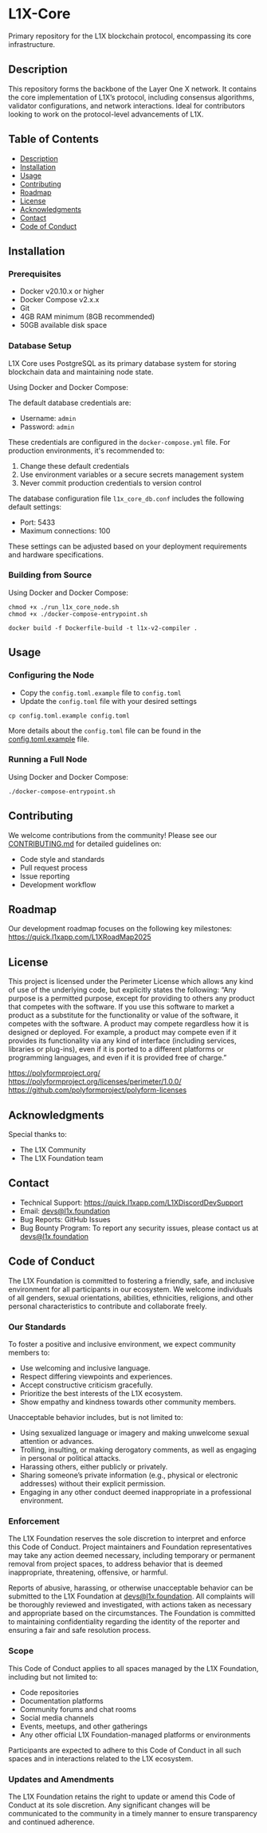 # L1X-Core

Primary repository for the L1X blockchain protocol, encompassing its core infrastructure.

## Description
This repository forms the backbone of the Layer One X network. It contains the core implementation of L1X’s protocol, including consensus algorithms, validator configurations, and network interactions. Ideal for contributors looking to work on the protocol-level advancements of L1X.

## Table of Contents
- [Description](#description)
- [Installation](#installation)
- [Usage](#usage)
- [Contributing](#contributing)
- [Roadmap](#roadmap)
- [License](#license)
- [Acknowledgments](#acknowledgments)
- [Contact](#contact)
- [Code of Conduct](#code-of-conduct)

## Installation

### Prerequisites
- Docker v20.10.x or higher
- Docker Compose v2.x.x
- Git
- 4GB RAM minimum (8GB recommended)
- 50GB available disk space


### Database Setup

L1X Core uses PostgreSQL as its primary database system for storing blockchain data and maintaining node state.

Using Docker and Docker Compose:

The default database credentials are:
- Username: `admin`
- Password: `admin`

These credentials are configured in the `docker-compose.yml` file. For production environments, it's recommended to:
1. Change these default credentials
2. Use environment variables or a secure secrets management system
3. Never commit production credentials to version control

The database configuration file `l1x_core_db.conf` includes the following default settings:
- Port: 5433
- Maximum connections: 100

These settings can be adjusted based on your deployment requirements and hardware specifications.

### Building from Source

Using Docker and Docker Compose:

```
chmod +x ./run_l1x_core_node.sh
chmod +x ./docker-compose-entrypoint.sh
```

```
docker build -f Dockerfile-build -t l1x-v2-compiler .
```

## Usage

### Configuring the Node

- Copy the `config.toml.example` file to `config.toml`
- Update the `config.toml` file with your desired settings

```
cp config.toml.example config.toml
```

More details about the `config.toml` file can be found in the [config.toml.example](config.toml.example) file.

### Running a Full Node

Using Docker and Docker Compose:

```
./docker-compose-entrypoint.sh
```


## Contributing
We welcome contributions from the community! Please see our [CONTRIBUTING.md](Contributing.md) for detailed guidelines on:
- Code style and standards
- Pull request process
- Issue reporting
- Development workflow

## Roadmap
Our development roadmap focuses on the following key milestones: https://quick.l1xapp.com/L1XRoadMap2025

## License

This project is licensed under the Perimeter License which allows any kind of use of the underlying code, but explicitly states the following: “Any purpose is a permitted purpose, except for providing to others any product that competes with the software. If you use this software to market a product as a substitute for the functionality or value of the software, it competes with the software. A product may compete regardless how it is designed or deployed. For example, a product may compete even if it provides its functionality via any kind of interface (including services, libraries or plug-ins), even if it is ported to a different platforms or programming languages, and even if it is provided free of charge.”

https://polyformproject.org/
https://polyformproject.org/licenses/perimeter/1.0.0/
https://github.com/polyformproject/polyform-licenses

## Acknowledgments
Special thanks to:
- The L1X Community
- The L1X Foundation team


## Contact
- Technical Support: https://quick.l1xapp.com/L1XDiscordDevSupport
- Email: devs@l1x.foundation
- Bug Reports: GitHub Issues
- Bug Bounty Program: To report any security issues, please contact us at devs@l1x.foundation

## Code of Conduct

The L1X Foundation is committed to fostering a friendly, safe, and inclusive environment for all participants in our ecosystem. We welcome individuals of all genders, sexual orientations, abilities, ethnicities, religions, and other personal characteristics to contribute and collaborate freely.

### Our Standards

To foster a positive and inclusive environment, we expect community members to:
- Use welcoming and inclusive language.
- Respect differing viewpoints and experiences.
- Accept constructive criticism gracefully.
- Prioritize the best interests of the L1X ecosystem.
- Show empathy and kindness towards other community members.

Unacceptable behavior includes, but is not limited to:
- Using sexualized language or imagery and making unwelcome sexual attention or advances.
- Trolling, insulting, or making derogatory comments, as well as engaging in personal or political attacks.
- Harassing others, either publicly or privately.
- Sharing someone’s private information (e.g., physical or electronic addresses) without their explicit permission.
- Engaging in any other conduct deemed inappropriate in a professional environment.

### Enforcement

The L1X Foundation reserves the sole discretion to interpret and enforce this Code of Conduct. Project maintainers and Foundation representatives may take any action deemed necessary, including temporary or permanent removal from project spaces, to address behavior that is deemed inappropriate, threatening, offensive, or harmful.

Reports of abusive, harassing, or otherwise unacceptable behavior can be submitted to the L1X Foundation at devs@l1x.foundation. All complaints will be thoroughly reviewed and investigated, with actions taken as necessary and appropriate based on the circumstances. The Foundation is committed to maintaining confidentiality regarding the identity of the reporter and ensuring a fair and safe resolution process.

### Scope

This Code of Conduct applies to all spaces managed by the L1X Foundation, including but not limited to:
- Code repositories
- Documentation platforms
- Community forums and chat rooms
- Social media channels
- Events, meetups, and other gatherings
- Any other official L1X Foundation-managed platforms or environments

Participants are expected to adhere to this Code of Conduct in all such spaces and in interactions related to the L1X ecosystem.

### Updates and Amendments

The L1X Foundation retains the right to update or amend this Code of Conduct at its sole discretion. Any significant changes will be communicated to the community in a timely manner to ensure transparency and continued adherence.
